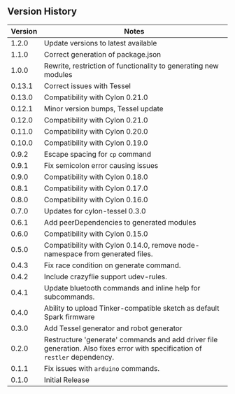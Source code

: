 ## Version History

Version | Notes
------- | -----
1.2.0   | Update versions to latest available
1.1.0   | Correct generation of package.json
1.0.0   | Rewrite, restriction of functionality to generating new modules
0.13.1  | Correct issues with Tessel
0.13.0  | Compatibility with Cylon 0.21.0
0.12.1  | Minor version bumps, Tessel update
0.12.0  | Compatibility with Cylon 0.21.0
0.11.0  | Compatibility with Cylon 0.20.0
0.10.0  | Compatibility with Cylon 0.19.0
0.9.2   | Escape spacing for `cp` command
0.9.1   | Fix semicolon error causing issues
0.9.0   | Compatibility with Cylon 0.18.0
0.8.1   | Compatibility with Cylon 0.17.0
0.8.0   | Compatibility with Cylon 0.16.0
0.7.0   | Updates for cylon-tessel 0.3.0
0.6.1   | Add peerDependencies to generated modules
0.6.0   | Compatibility with Cylon 0.15.0
0.5.0   | Compatibility with Cylon 0.14.0, remove node-namespace from generated files.
0.4.3   | Fix race condition on generate command.
0.4.2   | Include crazyflie support udev-rules.
0.4.1   | Update bluetooth commands and inline help for subcommands.
0.4.0   | Ability to upload Tinker-compatible sketch as default Spark firmware
0.3.0   | Add Tessel generator and robot generator
0.2.0   | Restructure 'generate' commands and add driver file generation. Also fixes error with specification of `restler` dependency.
0.1.1   | Fix issues with `arduino` commands.
0.1.0   | Initial Release

